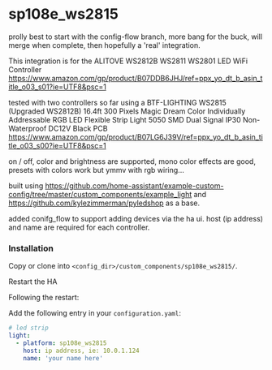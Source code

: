 # sp108e_ws2815

prolly best to start with the config-flow branch, more bang for the buck, will merge when
complete, then hopefully a 'real' integration.

This integration is for the ALITOVE WS2812B WS2811 WS2801 LED WiFi Controller
https://www.amazon.com/gp/product/B07DDB6JHJ/ref=ppx_yo_dt_b_asin_title_o03_s01?ie=UTF8&psc=1

tested with two controllers so far using a BTF-LIGHTING WS2815 (Upgraded WS2812B) 16.4ft 300
Pixels Magic Dream Color Individually Addressable RGB LED Flexible Strip Light 5050 SMD Dual
Signal IP30 Non-Waterproof DC12V Black PCB
https://www.amazon.com/gp/product/B07LG6J39V/ref=ppx_yo_dt_b_asin_title_o03_s00?ie=UTF8&psc=1

on / off, color and brightness are supported, mono color effects are good,
presets with colors work but ymmv with rgb wiring...

built using https://github.com/home-assistant/example-custom-config/tree/master/custom_components/example_light
and https://github.com/kylezimmerman/pyledshop as a base.

added conifg_flow to support adding devices via the ha ui. host (ip address) and name are required
for each controller.

### Installation

Copy or clone into `<config_dir>/custom_components/sp108e_ws2815/`.

Restart the HA

Following the restart:

Add the following entry in your `configuration.yaml`:

```yaml
# led strip
light:
  - platform: sp108e_ws2815
    host: ip address, ie: 10.0.1.124
    name: 'your name here'
```
